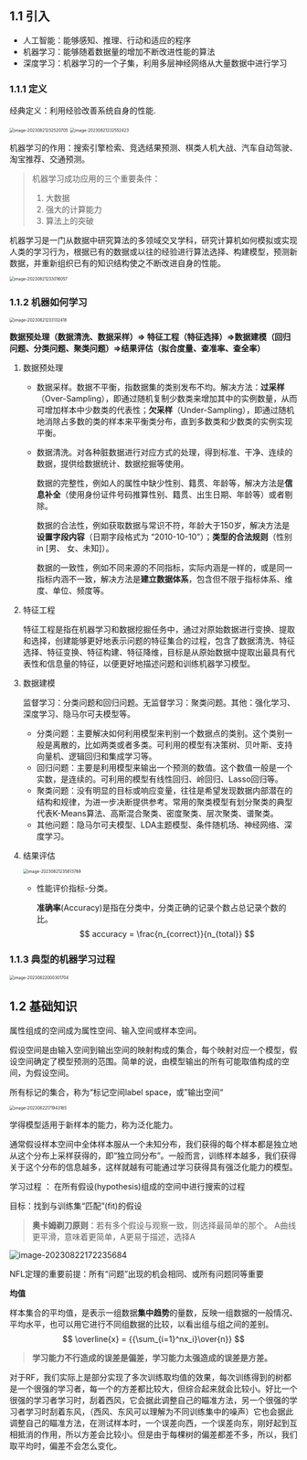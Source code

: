 ## 1.1 引入

- 人工智能：能够感知、推理、行动和适应的程序
- 机器学习：能够随着数据量的增加不断改进性能的算法
- 深度学习：机器学习的一个子集，利用多层神经网络从大量数据中进行学习

### 1.1.1 定义

经典定义：利用经验改善系统自身的性能.

<img src="https://raw.githubusercontent.com/AnJian2020/study_recorder/main/images/202308212325948.png" alt="image-20230821232520705" style="zoom:50%;" />

<img src="https://raw.githubusercontent.com/AnJian2020/study_recorder/main/images/202308212325524.png" alt="image-20230821232552423" style="zoom:50%;" />

机器学习的作用：搜索引擎检索、竞选结果预测、棋类人机大战、汽车自动驾驶、淘宝推荐、交通预测。

> 机器学习成功应用的三个重要条件：
>
> 1. 大数据
> 2. 强大的计算能力
> 3. 算法上的突破

机器学习是一门从数据中研究算法的多领域交叉学科，研究计算机如何模拟或实现人类的学习行为，根据已有的数据或以往的经验进行算法选择、构建模型，预测新数据，并重新组织已有的知识结构使之不断改进自身的性能。

<img src="https://raw.githubusercontent.com/AnJian2020/study_recorder/main/images/202308212330191.png" alt="image-20230821233016057" style="zoom:50%;" />

### 1.1.2 机器如何学习

<img src="https://raw.githubusercontent.com/AnJian2020/study_recorder/main/images/202308212331631.png" alt="image-20230821233132418" style="zoom:50%;" />

**数据预处理（数据清洗、数据采样）=> 特征工程（特征选择）=>数据建模（回归问题、分类问题、聚类问题）=>结果评估（拟合度量、查准率、查全率）**

1. 数据预处理

   - 数据采样。数据不平衡，指数据集的类别发布不均。解决方法：**过采样**（Over-Sampling），即通过随机复制少数类来增加其中的实例数量，从而可增加样本中少数类的代表性；**欠采样**（Under-Sampling），即通过随机地消除占多数的类的样本来平衡类分布，直到多数类和少数类的实例实现平衡。

   - 数据清洗。对各种脏数据进行对应方式的处理，得到标准、干净、连续的数据，提供给数据统计、数据挖掘等使用。

     数据的完整性，例如人的属性中缺少性别、籍贯、年龄等，解决方法是**信息补全**（使用身份证件号码推算性别、籍贯、出生日期、年龄等）或者剔除。

     数据的合法性，例如获取数据与常识不符，年龄大于150岁，解决方法是**设置字段内容**（日期字段格式为 “2010-10-10”）；**类型的合法规则**（性别 in [男、 女、未知]）。

     数据的一致性，例如不同来源的不同指标，实际内涵是一样的，或是同一指标内涵不一致，解决方法是**建立数据体系**，包含但不限于指标体系、维度、单位、频度等。

2. 特征工程

   特征工程是指在机器学习和数据挖掘任务中，通过对原始数据进行变换、提取和选择，创建能够更好地表示问题的特征集合的过程，包含了数据清洗、特征选择、特征变换、特征构建、特征降维，目标是从原始数据中提取出最具有代表性和信息量的特征，以便更好地描述问题和训练机器学习模型。

3. 数据建模

   监督学习：分类问题和回归问题。无监督学习：聚类问题。其他：强化学习、深度学习、隐马尔可夫模型等。

   - 分类问题：主要解决如何利用模型来判别一个数据点的类别。这个类别一般是离散的，比如两类或者多类。可利用的模型有决策树、贝叶斯、支持向量机、逻辑回归和集成学习等。
   - 回归问题：主要是利用模型来输出一个预测的数值。这个数值一般是一个实数，是连续的。可利用的模型有线性回归、岭回归、Lasso回归等。
   - 聚类问题：没有明显的目标或响应变量，往往是希望发现数据内部潜在的结构和规律，为进一步决断提供参考。常用的聚类模型有划分聚类的典型代表K-Means算法、高斯混合聚类、密度聚类、层次聚类、谱聚类。
   - 其他问题：隐马尔可夫模型、LDA主题模型、条件随机场、神经网络、深度学习。

4. 结果评估

   <img src="https://raw.githubusercontent.com/AnJian2020/study_recorder/main/images/202308212358897.png" alt="image-20230821235813769" style="zoom:50%;" />

   - 性能评价指标-分类。

     **准确率**(Accuracy)是指在分类中，分类正确的记录个数占总记录个数的比。
     $$
     accuracy = \frac{n_{correct}}{n_{total}}
     $$

### 1.1.3 典型的机器学习过程

<img src="https://raw.githubusercontent.com/AnJian2020/study_recorder/main/images/202308220003869.png" alt="image-20230822000301704" style="zoom:50%;" />

## 1.2 基础知识

属性组成的空间成为属性空间、输入空间或样本空间。

假设空间是由输入空间到输出空间的映射构成的集合，每个映射对应一个模型，假设空间确定了模型预测的范围。简单的说，由模型输出的所有可能取值构成的空间，为假设空间。

所有标记的集合，称为“标记空间label space，或”输出空间“

<img src="https://raw.githubusercontent.com/AnJian2020/study_recorder/main/images/202308221719358.png" alt="image-20230822171943165" style="zoom:50%;" />

学得模型适用于新样本的能力，称为泛化能力。

通常假设样本空间中全体样本服从一个未知分布，我们获得的每个样本都是独立地从这个分布上采样获得的，即“独立同分布”。一般而言，训练样本越多，我们获得关于这个分布的信息越多，这样就越有可能通过学习获得具有强泛化能力的模型。

学习过程 ： 在所有假设(hypothesis)组成的空间中进行搜索的过程

目标：找到与训练集“匹配”(fit)的假设

> **奥卡姆剃刀原则**：若有多个假设与观察一致，则选择最简单的那个。 A曲线更平滑，意味着更简单，A更易于描述，选择A

![image-20230822172235684](https://raw.githubusercontent.com/AnJian2020/study_recorder/main/images/202308221722759.png)

NFL定理的重要前提：所有“问题”出现的机会相同、或所有问题同等重要

**均值**

样本集合的平均值，是表示一组数据**集中趋势**的量数，反映一组数据的一般情况、平均水平，也可以用它进行不同组数据的比较，以看出组与组之间的差别。
$$
\overline{x} = {{\sum_{i=1}^nx_i}\over{n}}
$$

> **学习能力不行造成的误差是偏差，学习能力太强造成的误差是方差。**

对于RF，我们实际上是部分实现了多次训练取均值的效果，每次训练得到的树都是一个很强的学习者，每一个的方差都比较大，但综合起来就会比较小。好比一个很强的学习者学习时，刮着西风，它会据此调整自己的瞄准方法，另一个很强的学习者学习时刮着东风，（西风、东风可以理解为不同训练集中的噪声）它也会据此调整自己的瞄准方法，在测试样本时，一个误差向西，一个误差向东，刚好起到互相抵消的作用，所以方差会比较小。但是由于每棵树的偏差都差不多，所以，我们取平均时，偏差不会怎么变化。
